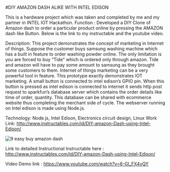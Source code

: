 #DIY AMAZON DASH ALIKE WITH INTEL EDISON

This is a hardware project which was taken and completed by me and my partner in INTEL IOT Hackathon.
Function : Developed a DIY Clone of Amazon dash to order a particular product online by pressing the AMAZON dash like Button.
Below is the link to my instructable and the youtube video.

Description: This project demonstrates the concept of marketing in Internet of things. Suppose the customer buys samsung washing machine which has a built in feature to order washing powder online. The only limitation is you are forced to buy “Tide” which is ordered only through amazon. Tide and amazon will have to pay some amount to samsung as they brought some customers to them. Internet of things marketing can be a very powerful tool in feature. This prototype exactly demonstrates IOT marketing. A small button is connected to intel edison’s GPIO pin. When this button is pressed as intel edison is connected to internet it sends http post request to sparkfun’s database
server which contains the order details like time of order, quantity. This database can be shared with ecommerce website thus completing the merchant side of cycle. The webserver running on Intel edison is made using Node.js.



Technology: Node.js, Intel Edison, Electronics circuit design, Linux
Work Link: http://www.instructables.com/id/DIY-amazon-Dash-using-Intel-Edison/


![9 easy buy amazon dash](https://cloud.githubusercontent.com/assets/14818804/21538860/48e2e940-cdc7-11e6-9f7f-b6e7ce089c07.jpg)



Link to detailed Instructional Instructable here : 
http://www.instructables.com/id/DIY-amazon-Dash-using-Intel-Edison/






Video Demo link :
https://www.youtube.com/watch?v=6-GI_FX4vQY
